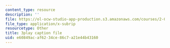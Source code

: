 ```yaml
---
content_type: resource
description: ''
file: https://ol-ocw-studio-app-production.s3.amazonaws.com/courses/2-003sc-engineering-dynamics-fall-2011/e60849acaf6234ce86c7a21e44b43160_63sIgMvBuEQ.srt
file_type: application/x-subrip
resourcetype: Other
title: 3play caption file
uid: e60849ac-af62-34ce-86c7-a21e44b43160
---
```

